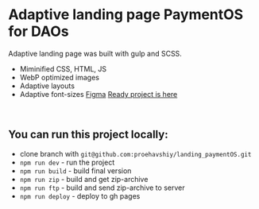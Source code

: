 # Adaptive landing page PaymentOS for DAOs
Adaptive landing page was built with gulp and SCSS.
* Miminified CSS, HTML, JS
* WebP optimized images
* Adaptive layouts
* Adaptive font-sizes
[Figma](https://www.figma.com/file/XE7X7V54oYIbCoX5KyNrwV/YouTube-1?node-id=0%3A1)
[Ready project is here](https://proehavshiy.github.io/landing_paymentOS/)
<br/>

## You can run this project locally:
* clone branch with `git@github.com:proehavshiy/landing_paymentOS.git`
* `npm run dev` - run the project
* `npm run build` - build final version
* `npm run zip` - build and get zip-archive
* `npm run ftp` - build and send zip-archive to server
* `npm run deploy` - deploy to gh pages